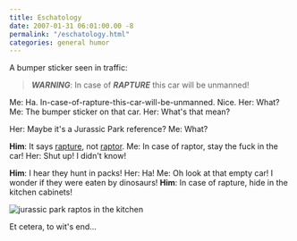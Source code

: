```yaml
---
title: Eschatology
date: 2007-01-31 06:01:00.00 -8
permalink: "/eschatology.html"
categories: general humor
---
```

A bumper sticker seen in traffic:


> **_WARNING_**: In case of **_RAPTURE_** this car will be unmanned!

Me: Ha. In-case-of-rapture-this-car-will-be-unmanned. Nice.
Her: What?
Me: The bumper sticker on that car.
Her: What's that mean?

Her: Maybe it's a Jurassic Park reference?
Me: What?

**Him**: It says [rapture](http://en.wikipedia.org/wiki/Rapture), not [raptor](http://en.wikipedia.org/wiki/Velociraptor).
Me: In case of raptor, stay the fuck in the car!
Her: Shut up! I didn't know!

**Him**: I hear they hunt in packs!
Her: Ha!
Me: Oh look at that empty car! I wonder if they were eaten by dinosaurs!
**Him**: In case of rapture, hide in the kitchen cabinets!

![jurassic park raptos in the kitchen](/images/jurassic-park-kitchen-raptors.jpg)

Et cetera, to wit's end…
